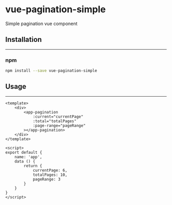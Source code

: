 vue-pagination-simple
=============

Simple pagination vue component

## Installation
---------------
### npm
``` sh
npm install --save vue-pagination-simple
```

## Usage
---------------

```vue
<template>
	<div>
		<app-pagination
			:current="currentPage"
			:total="totalPages"
			:page-range="pageRange"
		></app-pagination>
	</div>
</template>

<script>
export default {
	name: 'app',
	data () {
		return {
			currentPage: 6,
			totalPages: 10,
			pageRange: 3
		}
	}
}
</script>
```